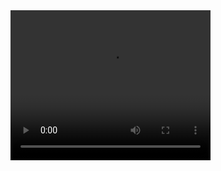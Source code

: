 <video width="320" height="240" controls>
  <source src="videos/video.mp4" type="video/mp4">
  Your browser does not support the video tag.
</video>

